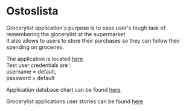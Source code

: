 #  Ostoslista

Grocerylist application's purpose is to ease user's tough task of remembering the glocerylist at the supermarket.  
It also allows to users to store their purchases so they can follow their spending on groceries.

The application is located [here](https://grocerylist-demo.herokuapp.com/)  
Test user credentials are :  
username = default,  
password = default

Application database chart can be found [here](https://github.com/MiikaProject/Ostoslista/blob/master/documentation/database_diagram.jpg).

Grocerylist applications user stories can be found [here](https://github.com/MiikaProject/Ostoslista/blob/master/documentation/userstories.md)